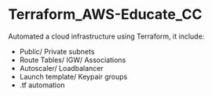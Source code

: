 # Terraform_AWS-Educate_CC

Automated a cloud infrastructure using Terraform, it include:
- Public/ Private subnets
- Route Tables/ IGW/ Associations
- Autoscaler/ Loadbalancer
- Launch template/ Keypair groups
- .tf automation
